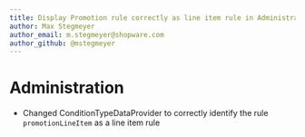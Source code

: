 ```yaml
---
title: Display Promotion rule correctly as line item rule in Administration
author: Max Stegmeyer
author_email: m.stegmeyer@shopware.com
author_github: @mstegmeyer
---
```

# Administration
* Changed ConditionTypeDataProvider to correctly identify the rule `promotionLineItem` as a line item rule
